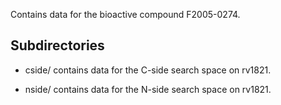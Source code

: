 Contains data for the bioactive compound F2005-0274.

## Subdirectories

- cside/ contains data for the C-side search space on rv1821.

- nside/ contains data for the N-side search space on rv1821.

